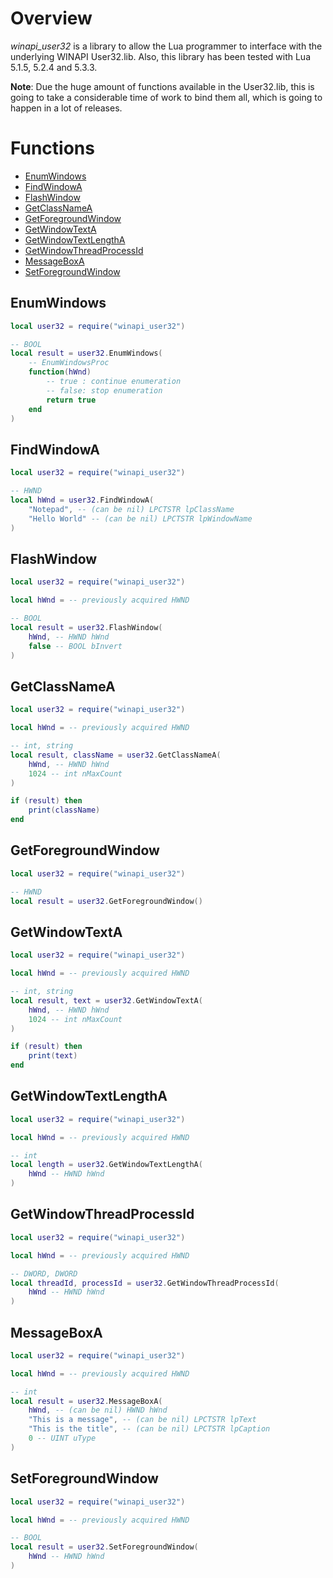 # Overview

*winapi_user32* is a library to allow the Lua programmer to interface with the underlying WINAPI User32.lib. Also, this library has been tested with Lua 5.1.5, 5.2.4 and 5.3.3.

**Note**: Due the huge amount of functions available in the User32.lib, this is going to take a considerable time of work to bind them all, which is going to happen in a lot of releases.

# Functions

- [EnumWindows](#enumwindows)
- [FindWindowA](#findwindowa)
- [FlashWindow](#flashwindow)
- [GetClassNameA](#getclassnamea)
- [GetForegroundWindow](#getforegroundwindow)
- [GetWindowTextA](#getwindowtexta)
- [GetWindowTextLengthA](#getwindowtextlengtha)
- [GetWindowThreadProcessId](#getwindowthreadprocessid)
- [MessageBoxA](#messageboxa)
- [SetForegroundWindow](#setforegroundwindow)

## EnumWindows

```lua
local user32 = require("winapi_user32")

-- BOOL
local result = user32.EnumWindows(
    -- EnumWindowsProc
    function(hWnd)
        -- true : continue enumeration
        -- false: stop enumeration
        return true
    end
)
```

## FindWindowA

```lua
local user32 = require("winapi_user32")

-- HWND
local hWnd = user32.FindWindowA(
    "Notepad", -- (can be nil) LPCTSTR lpClassName
    "Hello World" -- (can be nil) LPCTSTR lpWindowName
)
```

## FlashWindow

```lua
local user32 = require("winapi_user32")

local hWnd = -- previously acquired HWND

-- BOOL
local result = user32.FlashWindow(
    hWnd, -- HWND hWnd
    false -- BOOL bInvert
)
```

## GetClassNameA

```lua
local user32 = require("winapi_user32")

local hWnd = -- previously acquired HWND

-- int, string
local result, className = user32.GetClassNameA(
    hWnd, -- HWND hWnd
    1024 -- int nMaxCount
)

if (result) then
    print(className)
end
```

## GetForegroundWindow

```lua
local user32 = require("winapi_user32")

-- HWND
local result = user32.GetForegroundWindow()
```

## GetWindowTextA

```lua
local user32 = require("winapi_user32")

local hWnd = -- previously acquired HWND

-- int, string
local result, text = user32.GetWindowTextA(
    hWnd, -- HWND hWnd
    1024 -- int nMaxCount
)

if (result) then
    print(text)
end
```

## GetWindowTextLengthA

```lua
local user32 = require("winapi_user32")

local hWnd = -- previously acquired HWND

-- int
local length = user32.GetWindowTextLengthA(
    hWnd -- HWND hWnd
)
```

## GetWindowThreadProcessId

```lua
local user32 = require("winapi_user32")

local hWnd = -- previously acquired HWND

-- DWORD, DWORD
local threadId, processId = user32.GetWindowThreadProcessId(
    hWnd -- HWND hWnd
)
```

## MessageBoxA

```lua
local user32 = require("winapi_user32")

local hWnd = -- previously acquired HWND

-- int
local result = user32.MessageBoxA(
    hWnd, -- (can be nil) HWND hWnd
    "This is a message", -- (can be nil) LPCTSTR lpText
    "This is the title", -- (can be nil) LPCTSTR lpCaption
    0 -- UINT uType
)
```

## SetForegroundWindow

```lua
local user32 = require("winapi_user32")

local hWnd = -- previously acquired HWND

-- BOOL
local result = user32.SetForegroundWindow(
    hWnd -- HWND hWnd
)
```
